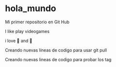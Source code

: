 # hola_mundo

Mi primer repositorio en Git Hub

I like play videogames

i love 🍕 and 🍔

Creando nuevas líneas de codigo para usar git pull

Creando nuevas lineas de codigo para probar los tag
